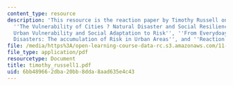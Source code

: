 ```yaml
---
content_type: resource
description: 'This resource is the reaction paper by Timothy Russell on the topics
  ''The Vulnerability of Cities ? Natural Disaster and Social Resilience'', ''Assessing
  Urban Vulnerability and Social Adaptation to Risk'', ''From Everydoay Hazards to
  Disasters: The accumulation of Risk in Urban Areas'', and ''Reaction''.'
file: /media/https%3A/open-learning-course-data-rc.s3.amazonaws.com/11-941-disaster-vulnerability-and-resilience-spring-2005/6bb489662dba20bb8dda8aad635e4c43_timothy_russell1.pdf
file_type: application/pdf
resourcetype: Document
title: timothy_russell1.pdf
uid: 6bb48966-2dba-20bb-8dda-8aad635e4c43
---
```

